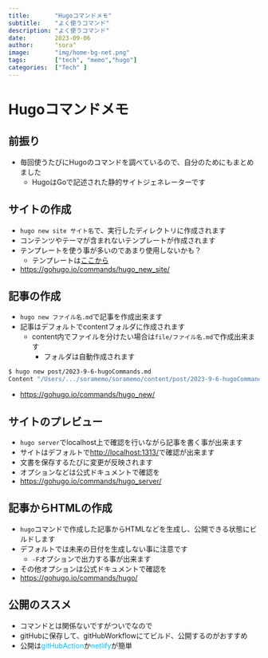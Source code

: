 ```yaml
---
title:       "Hugoコマンドメモ"
subtitle:    "よく使うコマンド"
description: "よく使うコマンド"
date:        2023-09-06
author:      "sora"
image:       "img/home-bg-net.png"
tags:        ["tech", "memo","hugo"]
categories:  ["Tech" ]
---
```


# Hugoコマンドメモ

## 前振り

- 毎回使うたびにHugoのコマンドを調べているので、自分のためにもまとめました
  - HugoはGoで記述された静的サイトジェネレーターです

## サイトの作成

- `hugo new site サイト名`で、実行したディレクトリに作成されます
- コンテンツやテーマが含まれないテンプレートが作成されます
- テンプレートを使う事が多いのであまり使用しないかも？
  - テンプレートは[ここから](https://themes.gohugo.io/)
- <https://gohugo.io/commands/hugo_new_site/>

## 記事の作成

- `hugo new ファイル名.md`で記事を作成出来ます
- 記事はデフォルトでcontentフォルダに作成されます
  - content内でファイルを分けたい場合は`file/ファイル名.md`で作成出来ます
    - フォルダは自動作成されます

```bash
$ hugo new post/2023-9-6-hugoCommands.md
Content "/Users/.../soramemo/soramemo/content/post/2023-9-6-hugoCommands.md" created
```

- <https://gohugo.io/commands/hugo_new/>

## サイトのプレビュー

- `hugo server`でlocalhost上で確認を行いながら記事を書く事が出来ます
- サイトはデフォルトで<http://localhost:1313/>で確認が出来ます
- 文書を保存するたびに変更が反映されます
- オプションなどは公式ドキュメントで確認を
- <https://gohugo.io/commands/hugo_server/>

## 記事からHTMLの作成

- `hugo`コマンドで作成した記事からHTMLなどを生成し、公開できる状態にビルドします
- デフォルトでは未来の日付を生成しない事に注意です
  - `-F`オプションで出力する事が出来ます
- その他オプションは公式ドキュメントで確認を
- <https://gohugo.io/commands/hugo/>

## 公開のススメ

- コマンドとは関係ないですがついでなので
- gitHubに保存して、gitHubWorkflowにてビルド、公開するのがおすすめ
- 公開は<span style="color:deepskyblue;">gitHubAction</span>か<span style="color:deepskyblue;">netlify</span>が簡単
